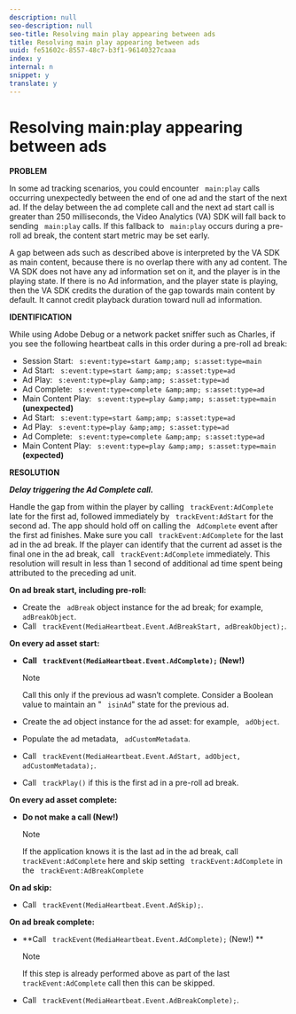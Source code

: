 ```yaml
---
description: null
seo-description: null
seo-title: Resolving main play appearing between ads
title: Resolving main play appearing between ads
uuid: fe51602c-8557-48c7-b3f1-96140327caaa
index: y
internal: n
snippet: y
translate: y
---
```


# Resolving main:play appearing between ads

**PROBLEM**

In some ad tracking scenarios, you could encounter ` main:play` calls occurring unexpectedly between the end of one ad and the start of the next ad. If the delay between the ad complete call and the next ad start call is greater than 250 milliseconds, the Video Analytics (VA) SDK will fall back to sending ` main:play` calls. If this fallback to ` main:play` occurs during a pre-roll ad break, the content start metric may be set early.

A gap between ads such as described above is interpreted by the VA SDK as main content, because there is no overlap there with any ad content. The VA SDK does not have any ad information set on it, and the player is in the playing state. If there is no Ad information, and the player state is playing, then the VA SDK credits the duration of the gap towards main content by default. It cannot credit playback duration toward null ad information.

**IDENTIFICATION**

While using Adobe Debug or a network packet sniffer such as Charles, if you see the following heartbeat calls in this order during a pre-roll ad break:


* Session Start: ` s:event:type=start &amp;amp; s:asset:type=main`
* Ad Start: ` s:event:type=start &amp;amp; s:asset:type=ad`
* Ad Play: ` s:event:type=play &amp;amp; s:asset:type=ad`
* Ad Complete: ` s:event:type=complete &amp;amp; s:asset:type=ad`
* Main Content Play: ` s:event:type=play &amp;amp; s:asset:type=main` **(unexpected)**
* Ad Start: ` s:event:type=start &amp;amp; s:asset:type=ad`
* Ad Play: ` s:event:type=play &amp;amp; s:asset:type=ad`
* Ad Complete: ` s:event:type=complete &amp;amp; s:asset:type=ad`
* Main Content Play: ` s:event:type=play &amp;amp; s:asset:type=main` **(expected)**


**RESOLUTION**

***Delay triggering the Ad Complete call.***

Handle the gap from within the player by calling ` trackEvent:AdComplete` late for the first ad, followed immediately by ` trackEvent:AdStart` for the second ad. The app should hold off on calling the ` AdComplete` event after the first ad finishes. Make sure you call ` trackEvent:AdComplete` for the last ad in the ad break. If the player can identify that the current ad asset is the final one in the ad break, call ` trackEvent:AdComplete` immediately. This resolution will result in less than 1 second of additional ad time spent being attributed to the preceding ad unit.

**On ad break start, including pre-roll:**


* Create the ` adBreak` object instance for the ad break; for example, ` adBreakObject`.
* Call ` trackEvent(MediaHeartbeat.Event.AdBreakStart, adBreakObject);`.


**On every ad asset start:**


* **Call ` trackEvent(MediaHeartbeat.Event.AdComplete);` (New!)** 
  >[!NOTE]
  >
  >Call this only if the previous ad wasn’t complete. Consider a Boolean value to maintain an " ` isinAd`" state for the previous ad. 


* Create the ad object instance for the ad asset: for example, ` adObject`.
* Populate the ad metadata, ` adCustomMetadata`.
* Call ` trackEvent(MediaHeartbeat.Event.AdStart, adObject, adCustomMetadata);`.
* Call ` trackPlay()` if this is the first ad in a pre-roll ad break.


**On every ad asset complete:**


* **Do not make a call (New!)** 
  >[!NOTE]
  >
  >If the application knows it is the last ad in the ad break, call ` trackEvent:AdComplete` here and skip setting ` trackEvent:AdComplete` in the ` trackEvent:AdBreakComplete` 




**On ad skip:**


* Call ` trackEvent(MediaHeartbeat.Event.AdSkip);`.


**On ad break complete:**

* **Call ` trackEvent(MediaHeartbeat.Event.AdComplete);` (New!) ** 
  >[!NOTE]
  >
  >If this step is already performed above as part of the last ` trackEvent:AdComplete` call then this can be skipped. 

* Call ` trackEvent(MediaHeartbeat.Event.AdBreakComplete);`.
